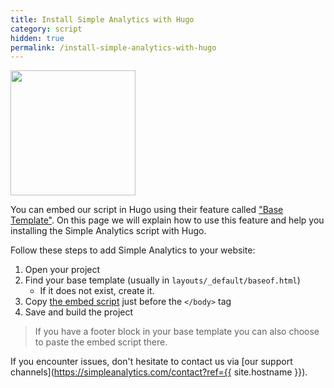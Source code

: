 ```yaml
---
title: Install Simple Analytics with Hugo
category: script
hidden: true
permalink: /install-simple-analytics-with-hugo
---
```


<img src="https://d33wubrfki0l68.cloudfront.net/c38c7334cc3f23585738e40334284fddcaf03d5e/2e17c/images/hugo-logo-wide.svg" width="200px">

You can embed our script in Hugo using their feature called ["Base Template"](https://gohugo.io/templates/base/). On this page we will explain how to use this feature and help you installing the Simple Analytics script with Hugo.

Follow these steps to add Simple Analytics to your website:

1. Open your project
1. Find your base template (usually in `layouts/_default/baseof.html`)
   - If it does not exist, create it.
1. Copy [the embed script](/script) just before the `</body>` tag
1. Save and build the project

> If you have a footer block in your base template you can also choose to paste the embed script there.

If you encounter issues, don't hesitate to contact us via [our support channels](https://simpleanalytics.com/contact?ref={{ site.hostname }}).
